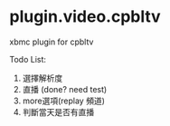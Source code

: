 plugin.video.cpbltv
===================

xbmc plugin for cpbltv

Todo List:
1. 選擇解析度
2. 直播 (done? need test)
3. more選項(replay 頻道)
4. 判斷當天是否有直播
